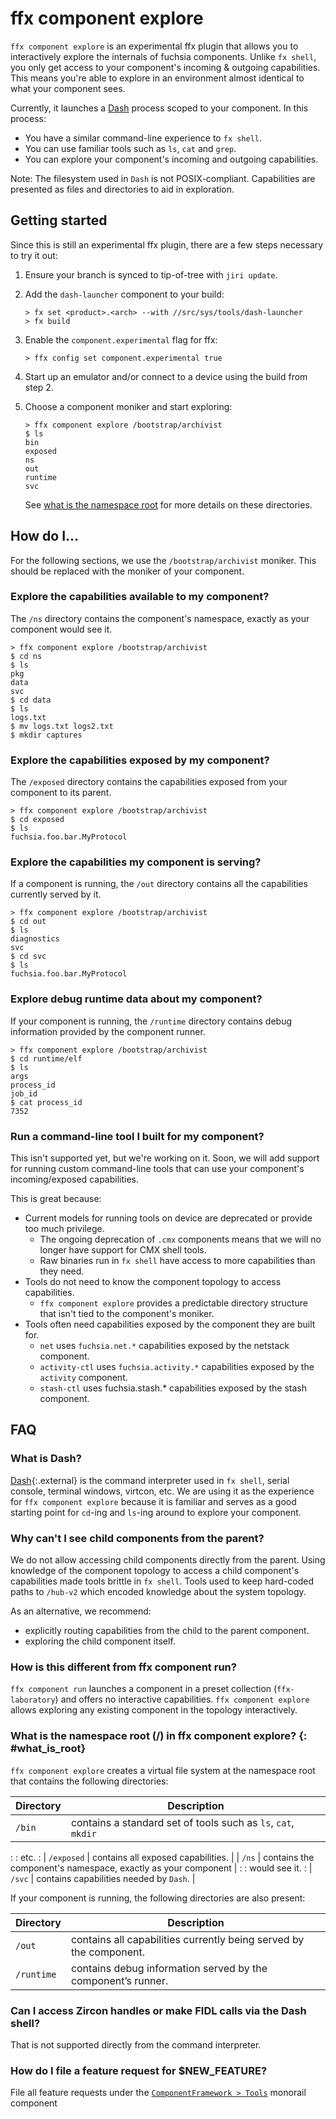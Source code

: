 # ffx component explore

`ffx component explore` is an experimental ffx plugin that allows you to
interactively explore the internals of fuchsia components. Unlike `fx shell`,
you only get access to your component's incoming & outgoing capabilities. This
means you're able to explore in an environment almost identical to what your
component sees.

Currently, it launches a [Dash](#what_is_dash) process scoped to your component.
In this process:

+   You have a similar command-line experience to `fx shell`.
+   You can use familiar tools such as `ls`, `cat` and `grep`.
+   You can explore your component's incoming and outgoing capabilities.

Note: The filesystem used in `Dash` is not POSIX-compliant. Capabilities are
presented as files and directories to aid in exploration.

## Getting started

Since this is still an experimental ffx plugin, there are a few steps necessary
to try it out:

1.  Ensure your branch is synced to tip-of-tree with `jiri update`.
1.  Add the `dash-launcher` component to your build:

    ```
    > fx set <product>.<arch> --with //src/sys/tools/dash-launcher
    > fx build
    ```

1.  Enable the `component.experimental` flag for ffx:

    ```
    > ffx config set component.experimental true
    ```

1.  Start up an emulator and/or connect to a device using the build from step 2.

1.  Choose a component moniker and start exploring:

    ```
    > ffx component explore /bootstrap/archivist
    $ ls
    bin
    exposed
    ns
    out
    runtime
    svc
    ```

    See [what is the namespace root](#what_is_root) for more details on these
    directories.

## How do I...

For the following sections, we use the `/bootstrap/archivist` moniker. This
should be replaced with the moniker of your component.

### Explore the capabilities available to my component?

The `/ns` directory contains the component's namespace, exactly as your
component would see it.

```
> ffx component explore /bootstrap/archivist
$ cd ns
$ ls
pkg
data
svc
$ cd data
$ ls
logs.txt
$ mv logs.txt logs2.txt
$ mkdir captures
```

### Explore the capabilities exposed by my component?

The `/exposed` directory contains the capabilities exposed from your component
to its parent.

```
> ffx component explore /bootstrap/archivist
$ cd exposed
$ ls
fuchsia.foo.bar.MyProtocol
```

### Explore the capabilities my component is serving?

If a component is running, the `/out` directory contains all the capabilities
currently served by it.

```
> ffx component explore /bootstrap/archivist
$ cd out
$ ls
diagnostics
svc
$ cd svc
$ ls
fuchsia.foo.bar.MyProtocol
```

### Explore debug runtime data about my component?

If your component is running, the `/runtime` directory contains debug
information provided by the component runner.

```
> ffx component explore /bootstrap/archivist
$ cd runtime/elf
$ ls
args
process_id
job_id
$ cat process_id
7352
```

### Run a command-line tool I built for my component?

This isn't supported yet, but we're working on it. Soon, we will add support for
running custom command-line tools that can use your component's incoming/exposed
capabilities.

This is great because:

+   Current models for running tools on device are deprecated or provide too
    much privilege.
    +   The ongoing deprecation of `.cmx` components means that we will no
        longer have support for CMX shell tools.
    +   Raw binaries run in `fx shell` have access to more capabilities than
        they need.
+   Tools do not need to know the component topology to access capabilities.
    +   `ffx component explore` provides a predictable directory structure that
        isn't tied to the component's moniker.
+   Tools often need capabilities exposed by the component they are built for.
    +   `net` uses `fuchsia.net.*` capabilities exposed by the netstack
        component.
    +   `activity-ctl` uses `fuchsia.activity.*` capabilities exposed by the
        `activity` component.
    +   `stash-ctl` uses fuchsia.stash.* capabilities exposed by the stash
        component.

## FAQ

### What is Dash?

[Dash]{:.external} is the command interpreter used in `fx shell`, serial
console, terminal windows, virtcon, etc. We are using it as the experience for
`ffx component explore` because it is familiar and serves as a good starting
point for `cd`-ing and `ls`-ing around to explore your component.

### Why can't I see child components from the parent?

We do not allow accessing child components directly from the parent. Using
knowledge of the component topology to access a child component's capabilities
made tools brittle in `fx shell`. Tools used to keep hard-coded paths to
`/hub-v2` which encoded knowledge about the system topology.

As an alternative, we recommend:

+   explicitly routing capabilities from the child to the parent component.
+   exploring the child component itself.

### How is this different from ffx component run?

`ffx component run` launches a component in a preset collection
(`ffx-laboratory`) and offers no interactive capabilities. `ffx component
explore` allows exploring any existing component in the topology interactively.

### What is the namespace root (/) in ffx component explore? {: #what_is_root}

`ffx component explore` creates a virtual file system at the namespace root that
contains the following directories:

| Directory  | Description                                                   |
| ---------- | ------------------------------------------------------------- |
| `/bin`     | contains a standard set of tools such as `ls`, `cat`, `mkdir` |
:            : etc.                                                          :
| `/exposed` | contains all exposed capabilities.                            |
| `/ns`      | contains the component's namespace, exactly as your component |
:            : would see it.                                                 :
| `/svc`     | contains capabilities needed by `Dash`.                       |

If your component is running, the following directories are also present:

Directory  | Description
---------- | ------------------------------------------------------------------
`/out`     | contains all capabilities currently being served by the component.
`/runtime` | contains debug information served by the component’s runner.

### Can I access Zircon handles or make FIDL calls via the Dash shell?

That is not supported directly from the command interpreter.

### How do I file a feature request for $NEW_FEATURE?

File all feature requests under the
[`ComponentFramework > Tools`][cf-tools-monorail] monorail component

[Dash]: https://manpages.debian.org/testing/dash/dash.1.html
[cf-tools-monorail]: https://bugs.fuchsia.dev/p/fuchsia/issues/entry?template=ComponentFramework&components=ComponentFramework%3ETools
